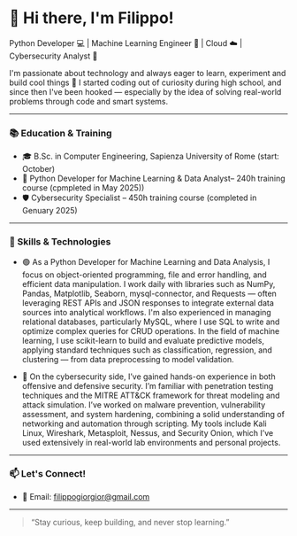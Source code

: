# 👋 Hi there, I'm Filippo!

Python Developer 💻 | Machine Learning Engineer 🤖 | Cloud ☁️ | Cybersecurity Analyst 🔐 

I'm passionate about technology and always eager to learn, experiment and build cool things 🚀
I started coding out of curiosity during high school, and since then I've been hooked — especially by the idea of solving real-world problems through code and smart systems.

---

### 📚 Education & Training
- 🎓 B.Sc. in Computer Engineering, Sapienza University of Rome (start: October)
- 🐍 Python Developer for Machine Learning & Data Analyst– 240h training course (cpmpleted in May 2025))
- 🛡️ Cybersecurity Specialist – 450h training course (completed in Genuary 2025)

---

### 🧠 Skills & Technologies
- 🟢 As a Python Developer for Machine Learning and Data Analysis, I focus on object-oriented programming, file and error handling, and efficient data manipulation. I work daily with libraries such as NumPy, Pandas, Matplotlib, Seaborn, mysql-connector, and Requests — often leveraging REST APIs and JSON responses to integrate external data sources into analytical workflows.
I'm also experienced in managing relational databases, particularly MySQL, where I use SQL to write and optimize complex queries for CRUD operations.
In the field of machine learning, I use scikit-learn to build and evaluate predictive models, applying standard techniques such as classification, regression, and clustering — from data preprocessing to model validation.

- 🔵 On the cybersecurity side, I’ve gained hands-on experience in both offensive and defensive security. I’m familiar with penetration testing techniques and the MITRE ATT&CK framework for threat modeling and attack simulation. I’ve worked on malware prevention, vulnerability assessment, and system hardening, combining a solid understanding of networking and automation through scripting. My tools include Kali Linux, Wireshark, Metasploit, Nessus, and Security Onion, which I’ve used extensively in real-world lab environments and personal projects.

---

### 📫 Let's Connect!
- 📧 Email: filippogiorgior@gmail.com

---

> “Stay curious, keep building, and never stop learning.”

